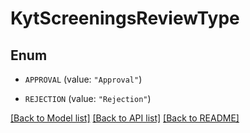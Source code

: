 # KytScreeningsReviewType

## Enum


* `APPROVAL` (value: `"Approval"`)

* `REJECTION` (value: `"Rejection"`)


[[Back to Model list]](../README.md#documentation-for-models) [[Back to API list]](../README.md#documentation-for-api-endpoints) [[Back to README]](../README.md)


